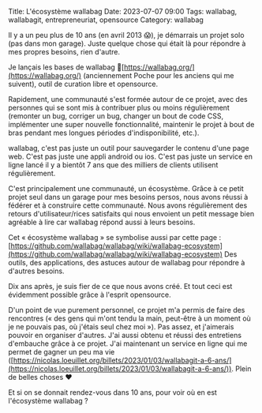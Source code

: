 Title: L'écosystème wallabag 
Date: 2023-07-07 09:00
Tags: wallabag, wallabagit, entrepreneuriat, opensource
Category: wallabag

Il y a un peu plus de 10 ans (en avril 2013 😱), je démarrais un projet solo (pas dans mon garage). Juste quelque chose qui était là pour répondre à mes propres besoins, rien d'autre.

Je lançais les bases de wallabag 🦘[https://wallabag.org/](https://wallabag.org/) (anciennement Poche pour les anciens qui me suivent), outil de curation libre et opensource.

Rapidement, une communauté s'est formée autour de ce projet, avec des personnes qui se sont mis à contribuer plus ou moins régulièrement (remonter un bug, corriger un bug, changer un bout de code CSS, implémenter une super nouvelle fonctionnalité, maintenir le projet à bout de bras pendant mes longues périodes d'indisponibilité, etc.).

wallabag, c'est pas juste un outil pour sauvegarder le contenu d'une page web. C'est pas juste une appli android ou ios.
C'est pas juste un service en ligne lancé il y a bientôt 7 ans que des milliers de clients utilisent régulièrement.

C'est principalement une communauté, un écosystème.
Grâce à ce petit projet seul dans un garage pour mes besoins persos, nous avons réussi à fédérer et à construire cette communauté.
Nous avons régulièrement des retours d'utilisateur/rices satisfaits qui nous envoient un petit message bien agréable à lire car wallabag répond aussi à leurs besoins.

Cet « écosystème wallabag » se symbolise aussi par cette page : [https://github.com/wallabag/wallabag/wiki/wallabag-ecosystem](https://github.com/wallabag/wallabag/wiki/wallabag-ecosystem)
Des outils, des applications, des astuces autour de wallabag pour répondre à d'autres besoins.

Dix ans après, je suis fier de ce que nous avons créé.
Et tout ceci est évidemment possible grâce à l'esprit opensource.

D'un point de vue purement personnel, ce projet m'a permis de faire des rencontres (« des gens qui m'ont tendu la main, peut-être à un moment où je ne pouvais pas, où j'étais seul chez moi »). Pas assez, et j'aimerais pouvoir en organiser d'autres.
J'ai aussi obtenu et réussi des entretiens d'embauche grâce à ce projet.
J'ai maintenant un service en ligne qui me permet de gagner un peu ma vie ([https://nicolas.loeuillet.org/billets/2023/01/03/wallabagit-a-6-ans/](https://nicolas.loeuillet.org/billets/2023/01/03/wallabagit-a-6-ans/)).
Plein de belles choses ❤️

Et si on se donnait rendez-vous dans 10 ans, pour voir où en est l'écosystème wallabag ? 